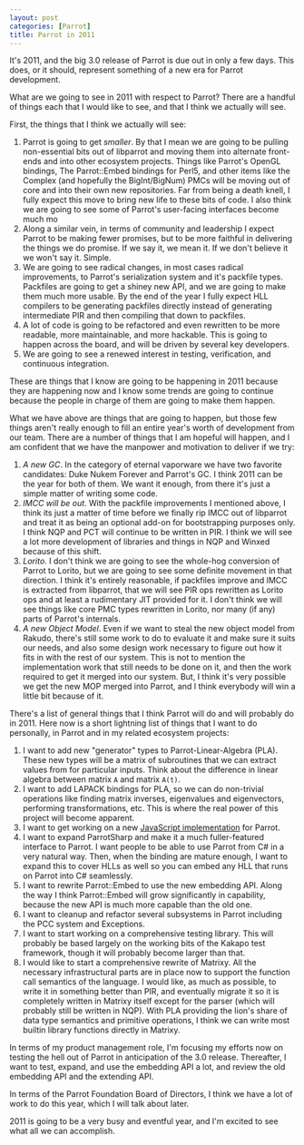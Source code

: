 ```yaml
---
layout: post
categories: [Parrot]
title: Parrot in 2011
---
```


It's 2011, and the big 3.0 release of Parrot is due out in only a few days.
This does, or it should, represent something of a new era for Parrot
development.

What are we going to see in 2011 with respect to Parrot? There are a handful
of things each that I would like to see, and that I think we actually will
see.

First, the things that I think we actually will see:

1. Parrot is going to get *smaller*. By that I mean we are going to be pulling
   non-essential bits out of libparrot and moving them into alternate
   front-ends and into other ecosystem projects. Things like Parrot's
   OpenGL bindings, The Parrot::Embed bindings for Perl5, and other items like
   the Complex (and hopefully the BigInt/BigNum) PMCs will be moving out of
   core and into their own new repositories. Far from being a death knell, I
   fully expect this move to bring new life to these bits of code. I also
   think we are going to see some of Parrot's user-facing interfaces become
   much mo
2. Along a similar vein, in terms of community and leadership I expect Parrot
   to be making fewer promises, but to be more faithful in delivering the
   things we do promise. If we say it, we mean it. If we don't believe it we
   won't say it. Simple.
3. We are going to see radical changes, in most cases radical improvements, to
   Parrot's serialization system and it's packfile types. Packfiles are going
   to get a shiney new API, and we are going to make them much more usable.
   By the end of the year I fully expect HLL compilers to be generating
   packfiles directly instead of generating intermediate PIR and then
   compiling that down to packfiles.
4. A lot of code is going to be refactored and even rewritten to be more
   readable, more maintainable, and more hackable. This is going to happen
   across the board, and will be driven by several key developers.
5. We are going to see a renewed interest in testing, verification, and
   continuous integration.

These are things that I know are going to be happening in 2011 because they
are happening now and I know some trends are going to continue because the
people in charge of them are going to make them happen.

What we have above are things that are going to happen, but those few things
aren't really enough to fill an entire year's worth of development from our
team. There are a number of things that I am hopeful will happen, and I am
confident that we have the manpower and motivation to deliver if we try:

1. *A new GC*. In the category of eternal vaporware we have two favorite
   candidates: Duke Nukem Forever and Parrot's GC. I think 2011 can be the
   year for both of them. We want it enough, from there it's just a simple
   matter of writing some code.
2. *IMCC will be out*. With the packfile improvements I mentioned above, I
   think its just a matter of time before we finally rip IMCC out of libparrot
   and treat it as being an optional add-on for bootstrapping purposes only. I
   think NQP and PCT will continue to be written in PIR. I think we will see a
   lot more development of libraries and things in NQP and Winxed because of
   this shift.
3. *Lorito*. I don't think we are going to see the whole-hog conversion of
   Parrot to Lorito, but we are going to see some definite movement in that
   direction. I think it's entirely reasonable, if packfiles improve and IMCC
   is extracted from libparrot, that we will see PIR ops rewritten as Lorito
   ops and at least a rudimentary JIT provided for it. I don't think we will
   see things like core PMC types rewritten in Lorito, nor many (if any) parts
   of Parrot's internals.
4. *A new Object Model*. Even if we want to steal the new object model from
   Rakudo, there's still some work to do to evaluate it and make sure it suits
   our needs, and also some design work necessary to figure out how it fits
   in with the rest of our system. This is not to mention the implementation
   work that still needs to be done on it, and then the work required to get
   it merged into our system. But, I think it's very possible we get the new
   MOP merged into Parrot, and I think everybody will win a little bit because
   of it.

There's a list of general things that I think Parrot will do and will probably
do in 2011. Here now is a short lightning list of things that I want to do
personally, in Parrot and in my related ecosystem projects:

1. I want to add new "generator" types to Parrot-Linear-Algebra (PLA). These
   new types will be a matrix of subroutines that we can extract values from
   for particular inputs. Think about the difference in linear algebra between
   matrix `A` and matrix `A(t)`.
2. I want to add LAPACK bindings for PLA, so we can do non-trivial operations
   like finding matrix inverses, eigenvalues and eigenvectors, performing
   transformations, etc. This is where the real power of this project will
   become apparent.
3. I want to get working on a new [JavaScript implementation][js] for Parrot.
4. I want to expand ParrotSharp and make it a much fuller-featured interface
   to Parrot. I want people to be able to use Parrot from C# in a very natural
   way. Then, when the binding are mature enough, I want to expand this to
   cover HLLs as well so you can embed any HLL that runs on Parrot into C#
   seamlessly.
5. I want to rewrite Parrot::Embed to use the new embedding API. Along the way
   I think Parrot::Embed will grow significantly in capability, because the
   new API is much more capable than the old one.
6. I want to cleanup and refactor several subsystems in Parrot including the
   PCC system and Exceptions.
7. I want to start working on a comprehensive testing library. This will
   probably be based largely on the working bits of the Kakapo test framework,
   though it will probably become larger than that.
8. I would like to start a comprehensive rewrite of Matrixy. All the necessary
   infrastructural parts are in place now to support the function call
   semantics of the language. I would like, as much as possible, to write it
   in something better than PIR, and eventually migrate it so it is completely
   written in Matrixy itself except for the parser (which will probably still
   be written in NQP). With PLA providing the lion's share of data type
   semantics and primitive operations, I think we can write most builtin
   library functions directly in Matrixy.

[js]: /2010/12/07/javascript_on_parrot_plan.html

In terms of my product management role, I'm focusing my efforts now on testing
the hell out of Parrot in anticipation of the 3.0 release. Thereafter, I want
to test, expand, and use the embedding API a lot, and review the old embedding
API and the extending API.

In terms of the Parrot Foundation Board of Directors, I think we have a lot of
work to do this year, which I will talk about later.

2011 is going to be a very busy and eventful year, and I'm excited to see what
all we can accomplish.
